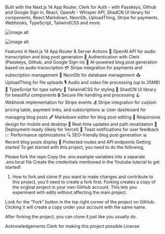 Built with the Next.js 14 App Router, Clerk for Auth - with Passkeys, Github and Google Sign in, React, OpenAI - Whisper API, ShadCN UI library for components, React Markdown, NeonDb, UploadThing, Stripe for payments, Webhooks, TypeScript, TailwindCSS and more.


![image alt](https://github.com/ShiruvatiNarasimha/speakeayaAI/blob/00184032a1aea4ddc2078d4cfc4945f9ca9f20ae/Screenshot%20(133).png)

![image alt](https://github.com/ShiruvatiNarasimha/speakeayaAI/blob/03fdd065ed2d7d5c7ad718bb250c515412c4d170/Screenshot%20(134).png)



Features
🌐 Next.js 14 App Router & Server Actions
🤖 OpenAI API for audio transcription and blog post generation
🔐 Authentication with Clerk (Passkeys, Github, and Google Sign-in)
📝 AI-powered blog post generation based on audio transcription
💳 Stripe integration for payments and subscription management
💾 NeonDb for database management
📤 UploadThing for file uploads
🎙️ Audio and video file processing (up to 25MB)
📜 TypeScript for type safety
💅 TailwindCSS for styling
🎨 ShadCN UI library for beautiful components
🔒 Secure file handling and processing
🪝 Webhook implementation for Stripe events
💰 Stripe integration for custom pricing table, payment links, and subscriptions
📊 User dashboard for managing blog posts
🖋️ Markdown editor for blog post editing
📱 Responsive design for mobile and desktop
🔄 Real-time updates and path revalidation
🚀 Deployment-ready (likely for Vercel)
🔔 Toast notifications for user feedback
📈 Performance optimizations
🔍 SEO-friendly blog post generation
📊 Recent blog posts display
🔐 Protected routes and API endpoints
Getting started
To get started with this project, you need to do the following,

Please fork the repo
Copy the .env.example variables into a separate .env.local file
Create the credentials mentioned in the Youtube tutorial to get started!
1. How to fork and clone
If you want to make changes and contribute to this project, you'll need to create a fork first. Forking creates a copy of the original project in your own GitHub account. This lets you experiment with edits without affecting the main project.

Look for the "Fork" button in the top right corner of the project on GitHub. Clicking it will create a copy under your account with the same name.

After forking the project, you can clone it just like you usually do.

Acknowledgements
Clerk for making this project possible
License

